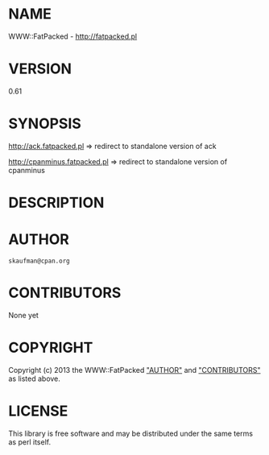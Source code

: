 # NAME

WWW::FatPacked - http://fatpacked.pl

# VERSION

0.61

# SYNOPSIS

http://ack.fatpacked.pl => redirect to standalone version of ack

http://cpanminus.fatpacked.pl => redirect to standalone version of cpanminus

# DESCRIPTION

# AUTHOR

    skaufman@cpan.org

# CONTRIBUTORS

None yet

# COPYRIGHT

Copyright (c) 2013 the WWW::FatPacked ["AUTHOR"](#AUTHOR) and ["CONTRIBUTORS"](#CONTRIBUTORS)
as listed above.

# LICENSE

This library is free software and may be distributed under the same terms
as perl itself.
